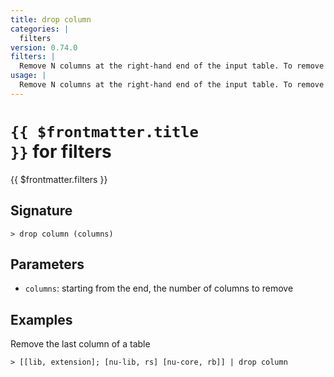 ```yaml
---
title: drop column
categories: |
  filters
version: 0.74.0
filters: |
  Remove N columns at the right-hand end of the input table. To remove columns by name, use 'reject'.
usage: |
  Remove N columns at the right-hand end of the input table. To remove columns by name, use 'reject'.
---
```


# <code>{{ $frontmatter.title }}</code> for filters

<div class='command-title'>{{ $frontmatter.filters }}</div>

## Signature

```> drop column (columns)```

## Parameters

 -  `columns`: starting from the end, the number of columns to remove

## Examples

Remove the last column of a table
```shell
> [[lib, extension]; [nu-lib, rs] [nu-core, rb]] | drop column
```

